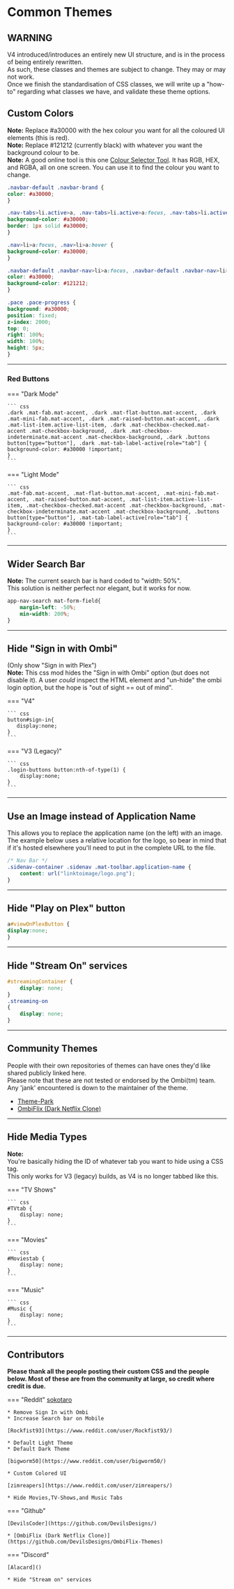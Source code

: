 # Common Themes

## WARNING

V4 introduced/introduces an entirely new UI structure, and is in the process of being entirely rewritten.  
As such, these classes and themes are subject to change. They may or may not work.  
Once we finish the standardisation of CSS classes, we will write up a "how-to" regarding what classes we have, and validate these theme options.

## Custom Colors

**Note:** Replace #a30000 with the hex colour you want for all the coloured UI elements (this is red).  
**Note:** Replace #121212 (currently black) with whatever you want the background colour to be.  
**Note:** A good online tool is this one [Colour Selector Tool](https://www.hexcolortool.com). It has RGB, HEX, and RGBA, all on one screen. You can use it to find the colour you want to change.

``` css
.navbar-default .navbar-brand {
color: #a30000;
}

.nav-tabs>li.active>a, .nav-tabs>li.active>a:focus, .nav-tabs>li.active>a:hover {
background-color: #a30000;
border: 1px solid #a30000;
}

.nav>li>a:focus, .nav>li>a:hover {
background-color: #a30000;
}

.navbar-default .navbar-nav>li>a:focus, .navbar-default .navbar-nav>li>a:hover {
color: #a30000;
background-color: #121212;
}

.pace .pace-progress {
background: #a30000;
position: fixed;
z-index: 2000;
top: 0;
right: 100%;
width: 100%;
height: 5px;
}
```

***

### Red Buttons

=== "Dark Mode"

    ``` css
    .dark .mat-fab.mat-accent, .dark .mat-flat-button.mat-accent, .dark .mat-mini-fab.mat-accent, .dark .mat-raised-button.mat-accent, .dark .mat-list-item.active-list-item, .dark .mat-checkbox-checked.mat-accent .mat-checkbox-background, .dark .mat-checkbox-indeterminate.mat-accent .mat-checkbox-background, .dark .buttons button[type="button"], .dark .mat-tab-label-active[role="tab"] {
    background-color: #a30000 !important;
    }
    ```

=== "Light Mode"

    ``` css
    .mat-fab.mat-accent, .mat-flat-button.mat-accent, .mat-mini-fab.mat-accent, .mat-raised-button.mat-accent, .mat-list-item.active-list-item, .mat-checkbox-checked.mat-accent .mat-checkbox-background, .mat-checkbox-indeterminate.mat-accent .mat-checkbox-background, .buttons button[type="button"], .mat-tab-label-active[role="tab"] {
    background-color: #a30000 !important;
    }
    ```

***

## Wider Search Bar

**Note:** The current search bar is hard coded to "width: 50%".  
This solution is neither perfect nor elegant, but it works for now.

``` css
app-nav-search mat-form-field{
    margin-left: -50%;
    min-width: 200%;
}
```

***

## Hide "Sign in with Ombi"

(Only show "Sign in with Plex")  
**Note:** This css mod hides the "Sign in with Ombi" option (but does not disable it). A user _could_ inspect the HTML element and "un-hide" the ombi login option, but the hope is "out of sight == out of mind".  

=== "V4"

    ``` css
    button#sign-in{
       display:none;
    }
    ```

=== "V3 (Legacy)"

    ``` css
    .login-buttons button:nth-of-type(1) {
        display:none;
    }
    ```

***

## Use an Image instead of Application Name

This allows you to replace the application name (on the left) with an image.  
The example below uses a relative location for the logo, so bear in mind that if it's hosted elsewhere you'll need to put in the complete URL to the file.  

```css
/* Nav Bar */
.sidenav-container .sidenav .mat-toolbar.application-name {
    content: url("linktoimage/logo.png"); 
}
```

***

## Hide "Play on Plex" button

``` css
a#viewOnPlexButton {
display:none;
}
```

***

## Hide "Stream On" services

``` css
#streamingContainer {
    display: none;
}
.streaming-on
{
    display: none;
}
```

***

## Community Themes

People with their own repositories of themes can have ones they'd like shared publicly linked here.  
Please note that these are not tested or endorsed by the Ombi(tm) team. Any 'jank' encountered is down to the maintainer of the theme.

* [Theme-Park](https://docs.theme-park.dev/themes/ombi/)
* [OmbiFlix (Dark Netflix Clone)](https://github.com/DevilsDesigns/OmbiFlix-Themes)

***

## Hide Media Types

**Note:**  
You're basically hiding the ID of whatever tab you want to hide using a CSS tag.  
This only works for V3 (legacy) builds, as V4 is no longer tabbed like this.

=== "TV Shows"

    ``` css
    #TVtab {
        display: none;
    }
    ```

=== "Movies"

    ``` css
    #Moviestab {
        display: none;
    }
    ```

=== "Music"

    ``` css
    #Music {
        display: none;
    }
    ```

***

## Contributors

**Please thank all the people posting their custom CSS and the people below. Most of these are from the community at large, so credit where credit is due.**

=== "Reddit"
    [sokotaro](https://www.reddit.com/user/sokotaro/)  

    * Remove Sign In with Ombi
    * Increase Search bar on Mobile

    [Rockfist93](https://www.reddit.com/user/Rockfist93/)  

    * Default Light Theme
    * Default Dark Theme

    [bigworm50](https://www.reddit.com/user/bigworm50/)  

    * Custom Colored UI

    [zimreapers](https://www.reddit.com/user/zimreapers/)  

    * Hide Movies,TV-Shows,and Music Tabs

=== "Github"

    [DevilsCoder](https://github.com/DevilsDesigns/)  

    * [OmbiFlix (Dark Netflix Clone)](https://github.com/DevilsDesigns/OmbiFlix-Themes)

=== "Discord"

    [Alacard]()

    * Hide "Stream on" services
